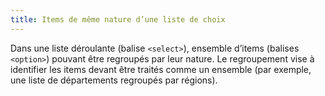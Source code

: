 ```yaml
---
title: Items de même nature d’une liste de choix
---
```


Dans une liste déroulante (balise `<select>`), ensemble d’items (balises `<option>`) pouvant être regroupés par leur nature. Le regroupement vise à identifier les items devant être traités comme un ensemble (par exemple, une liste de départements regroupés par régions).
